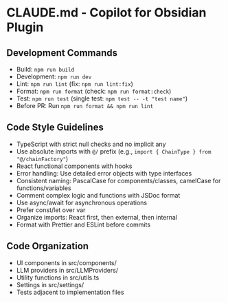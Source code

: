 # CLAUDE.md - Copilot for Obsidian Plugin

## Development Commands

- Build: `npm run build`
- Development: `npm run dev`
- Lint: `npm run lint` (fix: `npm run lint:fix`)
- Format: `npm run format` (check: `npm run format:check`)
- Test: `npm run test` (single test: `npm test -- -t "test name"`)
- Before PR: Run `npm run format && npm run lint`

## Code Style Guidelines

- TypeScript with strict null checks and no implicit any
- Use absolute imports with `@/` prefix (e.g., `import { ChainType } from "@/chainFactory"`)
- React functional components with hooks
- Error handling: Use detailed error objects with type interfaces
- Consistent naming: PascalCase for components/classes, camelCase for functions/variables
- Comment complex logic and functions with JSDoc format
- Use async/await for asynchronous operations
- Prefer const/let over var
- Organize imports: React first, then external, then internal
- Format with Prettier and ESLint before commits

## Code Organization

- UI components in src/components/
- LLM providers in src/LLMProviders/
- Utility functions in src/utils.ts
- Settings in src/settings/
- Tests adjacent to implementation files
